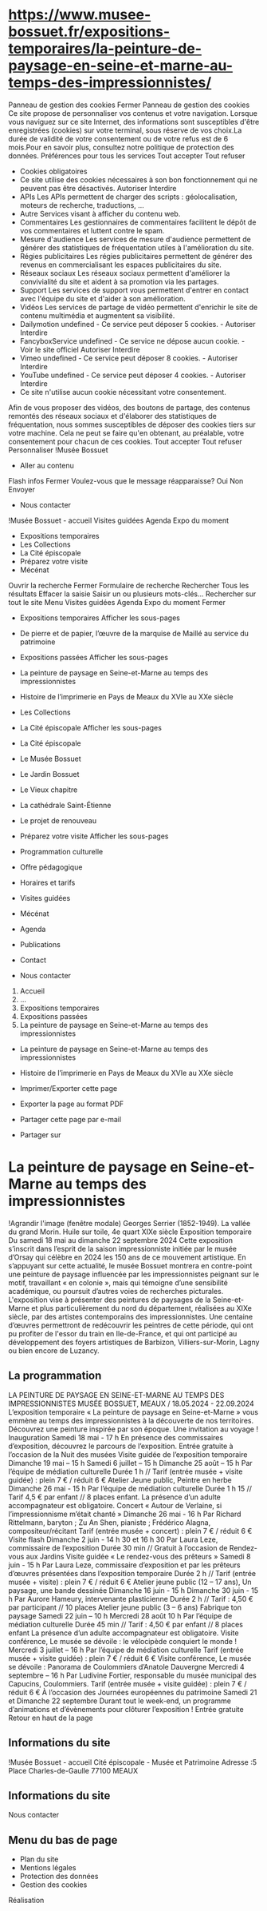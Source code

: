 # https://www.musee-bossuet.fr/expositions-temporaires/la-peinture-de-paysage-en-seine-et-marne-au-temps-des-impressionnistes/

Panneau de gestion des cookies
Fermer 
Panneau de gestion des cookies
Ce site propose de personnaliser vos contenus et votre navigation. Lorsque vous naviguez sur ce site Internet, des informations sont susceptibles d'être enregistrées (cookies) sur votre terminal, sous réserve de vos choix.La durée de validité de votre consentement ou de votre refus est de 6 mois.Pour en savoir plus, consultez notre politique de protection des données.
Préférences pour tous les services
Tout accepter Tout refuser 
 * Cookies obligatoires
 * Ce site utilise des cookies nécessaires à son bon fonctionnement qui ne peuvent pas être désactivés.
Autoriser Interdire 
 * APIs
Les APIs permettent de charger des scripts : géolocalisation, moteurs de recherche, traductions, ... 
 * Autre
Services visant à afficher du contenu web. 
 * Commentaires
Les gestionnaires de commentaires facilitent le dépôt de vos commentaires et luttent contre le spam. 
 * Mesure d'audience
Les services de mesure d'audience permettent de générer des statistiques de fréquentation utiles à l'amélioration du site. 
 * Régies publicitaires
Les régies publicitaires permettent de générer des revenus en commercialisant les espaces publicitaires du site. 
 * Réseaux sociaux
Les réseaux sociaux permettent d'améliorer la convivialité du site et aident à sa promotion via les partages. 
 * Support
Les services de support vous permettent d'entrer en contact avec l'équipe du site et d'aider à son amélioration. 
 * Vidéos
Les services de partage de vidéo permettent d'enrichir le site de contenu multimédia et augmentent sa visibilité. 
 * Dailymotion undefined - Ce service peut déposer 5 cookies. - 
Autoriser Interdire 
 * FancyboxService undefined - Ce service ne dépose aucun cookie. - Voir le site officiel 
Autoriser Interdire 
 * Vimeo undefined - Ce service peut déposer 8 cookies. - 
Autoriser Interdire 
 * YouTube undefined - Ce service peut déposer 4 cookies. - 
Autoriser Interdire 
 * Ce site n'utilise aucun cookie nécessitant votre consentement.

Afin de vous proposer des vidéos, des boutons de partage, des contenus remontés des réseaux sociaux et d'élaborer des statistiques de fréquentation, nous sommes susceptibles de déposer des cookies tiers sur votre machine. Cela ne peut se faire qu'en obtenant, au préalable, votre consentement pour chacun de ces cookies. Tout accepter Tout refuser Personnaliser 
!Musée Bossuet
 * Aller au contenu

Flash infos
Fermer
Voulez-vous que le message réapparaisse? 
Oui 
Non 
Envoyer
 * Nous contacter

!Musée Bossuet - accueil
Visites guidées
Agenda
Expo du moment
 * Expositions temporaires 
 * Les Collections
 * La Cité épiscopale 
 * Préparez votre visite 
 * Mécénat

Ouvrir la recherche
Fermer
Formulaire de recherche
Rechercher
Tous les résultats
Effacer la saisie Saisir un ou plusieurs mots-clés…
Rechercher sur tout le site
Menu
Visites guidées
Agenda
Expo du moment
Fermer
 * Expositions temporaires Afficher les sous-pages
 * De pierre et de papier, l’œuvre de la marquise de Maillé au service du patrimoine
 * Expositions passées Afficher les sous-pages
 * La peinture de paysage en Seine-et-Marne au temps des impressionnistes
 * Histoire de l’imprimerie en Pays de Meaux du XVIe au XXe siècle
 * Les Collections
 * La Cité épiscopale Afficher les sous-pages
 * La Cité épiscopale
 * Le Musée Bossuet
 * Le Jardin Bossuet
 * Le Vieux chapitre
 * La cathédrale Saint-Étienne
 * Le projet de renouveau
 * Préparez votre visite Afficher les sous-pages
 * Programmation culturelle
 * Offre pédagogique
 * Horaires et tarifs
 * Visites guidées
 * Mécénat

 * Agenda
 * Publications
 * Contact

 * Nous contacter

 1. Accueil
 2. ...
 3. Expositions temporaires
 4. Expositions passées
 5. La peinture de paysage en Seine-et-Marne au temps des impressionnistes
 * La peinture de paysage en Seine-et-Marne au temps des impressionnistes
 * Histoire de l’imprimerie en Pays de Meaux du XVIe au XXe siècle

 * Imprimer/Exporter cette page
 * Exporter la page au format PDF
 * Partager cette page par e-mail
 * Partager sur

# La peinture de paysage en Seine-et-Marne au temps des impressionnistes
!Agrandir l'image \(fenêtre modale\) Georges Serrier (1852-1949). La vallée du grand Morin. Huile sur toile, 4e quart XIXe siècle 
Exposition temporaire
Du samedi 18 mai au dimanche 22 septembre 2024
Cette exposition s’inscrit dans l’esprit de la saison impressionniste initiée par le musée d’Orsay qui célèbre en 2024 les 150 ans de ce mouvement artistique. En s’appuyant sur cette actualité, le musée Bossuet montrera en contre-point une peinture de paysage influencée par les impressionnistes peignant sur le motif, travaillant « en colonie », mais qui témoigne d’une sensibilité académique, ou poursuit d’autres voies de recherches picturales.
L'exposition vise à présenter des peintures de paysages de la Seine-et-Marne et plus particulièrement du nord du département, réalisées au XIXe siècle, par des artistes contemporains des impressionnistes. Une centaine d’œuvres permettront de redécouvrir les peintres de cette période, qui ont pu profiter de l'essor du train en Ile-de-France, et qui ont participé au développement des foyers artistiques de Barbizon, Villiers-sur-Morin, Lagny ou bien encore de Luzancy.
## La programmation
LA PEINTURE DE PAYSAGE EN SEINE-ET-MARNE AU TEMPS DES IMPRESSIONNISTES
MUSÉE BOSSUET, MEAUX / 18.05.2024 - 22.09.2024
L’exposition temporaire « La peinture de paysage en Seine-et-Marne » vous emmène au temps des impressionnistes à la découverte de nos territoires.
Découvrez une peinture inspirée par son époque. Une invitation au voyage !
Inauguration
Samedi 18 mai - 17 h
En présence des commissaires d’exposition, découvrez le parcours de l’exposition.
Entrée gratuite à l’occasion de la Nuit des musées
Visite guidée de l’exposition temporaire
Dimanche 19 mai – 15 h
Samedi 6 juillet – 15 h
Dimanche 25 août – 15 h
Par l’équipe de médiation culturelle
Durée 1 h // Tarif (entrée musée + visite guidée) : plein 7 € / réduit 6 €
Atelier Jeune public, Peintre en herbe
Dimanche 26 mai - 15 h
Par l’équipe de médiation culturelle 
Durée 1 h 15 // Tarif 4,5 € par enfant // 8 places enfant. La présence d’un adulte accompagnateur est obligatoire.
Concert « Autour de Verlaine, si l’impressionnisme m’était chanté »
Dimanche 26 mai - 16 h
Par Richard Rittelmann, baryton ; Zu An Shen, pianiste ; Frédérico Alagna, compositeur/récitant
Tarif (entrée musée + concert) : plein 7 € / réduit 6 €
Visite flash
Dimanche 2 juin - 14 h 30 et 16 h 30
Par Laura Leze, commissaire de l’exposition
Durée 30 min // Gratuit à l’occasion de Rendez-vous aux Jardins
Visite guidée « Le rendez-vous des prêteurs » Samedi 8 juin - 15 h
Par Laura Leze, commissaire d’exposition et par les prêteurs d’œuvres présentées dans l’exposition temporaire Durée 2 h // Tarif (entrée musée + visite) : plein 7 € / réduit 6 €
Atelier jeune public (12 – 17 ans), Un paysage, une bande dessinée
Dimanche 16 juin - 15 h
Dimanche 30 juin - 15 h
Par Aurore Hameury, intervenante plasticienne Durée 2 h // Tarif : 4,50 € par participant // 10 places
Atelier jeune public (3 – 6 ans)
Fabrique ton paysage
Samedi 22 juin – 10 h
Mercredi 28 août 10 h
Par l’équipe de médiation culturelle
Durée 45 min // Tarif : 4,50 € par enfant // 8 places enfant La présence d’un adulte accompagnateur est obligatoire.
Visite conférence, Le musée se dévoile : le vélocipède conquiert le monde !
Mercredi 3 juillet – 16 h
Par l’équipe de médiation culturelle
Tarif (entrée musée + visite guidée) : plein 7 € / réduit 6 €
Visite conférence, Le musée se dévoile : Panorama de Coulommiers d’Anatole Dauvergne
Mercredi 4 septembre – 16 h
Par Ludivine Fortier, responsable du musée municipal des Capucins, Coulommiers.
Tarif (entrée musée + visite guidée) : plein 7 € / réduit 6 €
À l’occasion des Journées européennes du patrimoine
Samedi 21 et Dimanche 22 septembre
Durant tout le week-end, un programme d’animations et d’évènements pour clôturer l’exposition !
Entrée gratuite
Retour en haut de la page 
## Informations du site
!Musée Bossuet - accueil
Cité épiscopale - Musée et Patrimoine
Adresse :5 Place Charles-de-Gaulle 77100 MEAUX
## Informations du site
Nous contacter
## Menu du bas de page
 * Plan du site
 * Mentions légales
 * Protection des données
 * Gestion des cookies

Réalisation
